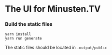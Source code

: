 # The UI for Minusten.TV

### Build the static files  
`yarn install`  
`yarn run generate`

The static files should be located in `.output/public`